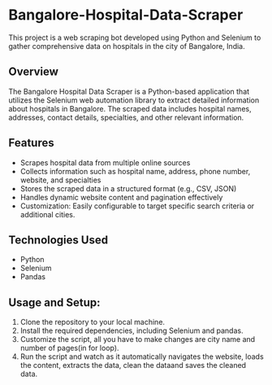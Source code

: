# Bangalore-Hospital-Data-Scraper
This project is a web scraping bot developed using Python and Selenium to gather comprehensive data on hospitals in the city of Bangalore, India.

## Overview

The Bangalore Hospital Data Scraper is a Python-based application that utilizes the Selenium web automation library to extract detailed information about hospitals in Bangalore. The scraped data includes hospital names, addresses, contact details, specialties, and other relevant information.

## Features

- Scrapes hospital data from multiple online sources
- Collects information such as hospital name, address, phone number, website, and specialties
- Stores the scraped data in a structured format (e.g., CSV, JSON)
- Handles dynamic website content and pagination effectively
- Customization: Easily configurable to target specific search criteria or additional cities.

## Technologies Used

- Python
- Selenium
- Pandas

## Usage and Setup:

1) Clone the repository to your local machine.
2) Install the required dependencies, including Selenium and pandas.
3) Customize the script, all you have to make changes are city name and number of pages(in for loop).
4) Run the script and watch as it automatically navigates the website, loads the content, extracts the data, clean the dataand saves the cleaned data.

